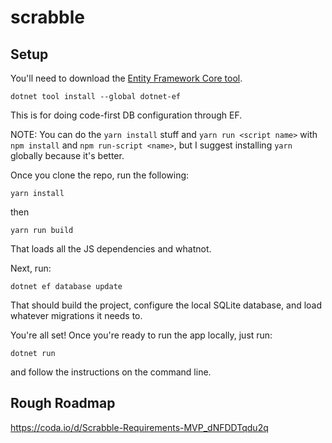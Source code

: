 # scrabble

## Setup

You'll need to download the [Entity Framework Core tool](https://docs.microsoft.com/en-us/ef/core/cli/dotnet).

```
dotnet tool install --global dotnet-ef
```

This is for doing code-first DB configuration through EF.

NOTE: You can do the `yarn install` stuff and `yarn run <script name>`
with `npm install` and `npm run-script <name>`, but I suggest installing `yarn`
globally because it's better.

Once you clone the repo, run the following:

```
yarn install
```

then

```
yarn run build
```

That loads all the JS dependencies and whatnot.

Next, run:

```
dotnet ef database update
```

That should build the project, configure the local SQLite database, and load whatever migrations it needs to.

You're all set! Once you're ready to run the app locally, just run:

```
dotnet run
```

and follow the instructions on the command line.

## Rough Roadmap

https://coda.io/d/Scrabble-Requirements-MVP_dNFDDTqdu2q
